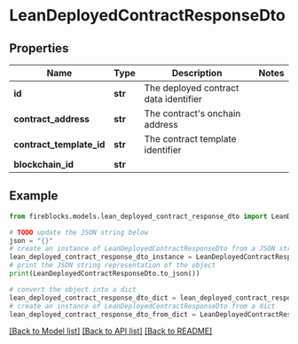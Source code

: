 # LeanDeployedContractResponseDto


## Properties

Name | Type | Description | Notes
------------ | ------------- | ------------- | -------------
**id** | **str** | The deployed contract data identifier | 
**contract_address** | **str** | The contract&#39;s onchain address | 
**contract_template_id** | **str** | The contract template identifier | 
**blockchain_id** | **str** |  | 

## Example

```python
from fireblocks.models.lean_deployed_contract_response_dto import LeanDeployedContractResponseDto

# TODO update the JSON string below
json = "{}"
# create an instance of LeanDeployedContractResponseDto from a JSON string
lean_deployed_contract_response_dto_instance = LeanDeployedContractResponseDto.from_json(json)
# print the JSON string representation of the object
print(LeanDeployedContractResponseDto.to_json())

# convert the object into a dict
lean_deployed_contract_response_dto_dict = lean_deployed_contract_response_dto_instance.to_dict()
# create an instance of LeanDeployedContractResponseDto from a dict
lean_deployed_contract_response_dto_from_dict = LeanDeployedContractResponseDto.from_dict(lean_deployed_contract_response_dto_dict)
```
[[Back to Model list]](../README.md#documentation-for-models) [[Back to API list]](../README.md#documentation-for-api-endpoints) [[Back to README]](../README.md)



